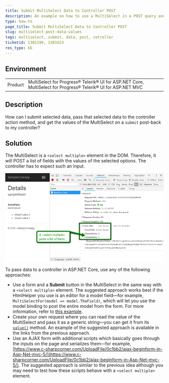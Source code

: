 ```yaml
---
title: Submit MultiSelect Data to Controller POST
description: An example on how to use a MultiSelect in a POST query and read its data in Telerik UI for ASP.NET Core.
type: how-to
page_title: Submit MultiSelect Data to Controller POST
slug: multiselect-post-data-values
tags: multiselect, submit, data, post, cotroller
ticketid: 1381199, 1381623
res_type: kb
---
```


## Environment

<table>
	<tr>
		<td>Product</td>
		<td>MultiSelect for Progress® Telerik® UI for ASP.NET Core, MultiSelect for Progress® Telerik® UI for ASP.NET MVC</td>
	</tr>
</table>

## Description

How can I submit selected data, pass that selected data to the controller action method, and get the values of the MultiSelect on a `submit` post-back to my controller?

## Solution

The MultiSelect is a `<select multiple>` element in the DOM. Therefore, it will POST a list of fields with the values of the selected options. The controller has to expect such an input.

![{{ site.product_short }} POST data example](images/multiselect-POST-data.png)

To pass data to a controller in ASP.NET Core, use any of the following approaches:

* Use a form and a **Submit** button in the MultiSelect in the same way with a `<select multiple>` element. The suggested approach works best if the HtmlHelper you use is an editor for a model field&mdash;for example, `MultiSelectFor(model => model.TheField)`, which will let you use the model binding to post the entire model from the form. For more information, refer to [this example](https://github.com/telerik/ui-for-aspnet-core-examples/blob/master/Telerik.Examples.Mvc/Telerik.Examples.Mvc/Views/MultiSelect/MultiSelectPost.cshtml).
* Create your own request where you can read the value of the MultiSelect and pass it as a generic string&mdash;you can get it from its [`value()`](https://docs.telerik.com/kendo-ui/api/javascript/ui/multiselect/methods/value) method. An example of the suggested approach is available in the links from the previous approach.
* Use an AJAX form with additional scripts which basically goes through the inputs on the page and serializes them&mdash;for example,  [https://www.c-sharpcorner.com/UploadFile/0c1bb2/ajax-beginform-in-Asp-Net-mvc-5/](https://www.c-sharpcorner.com/UploadFile/0c1bb2/ajax-beginform-in-Asp-Net-mvc-5/). The suggested approach is similar to the previous idea although you may need to test how these scripts behave with a `<select multiple>` element.
